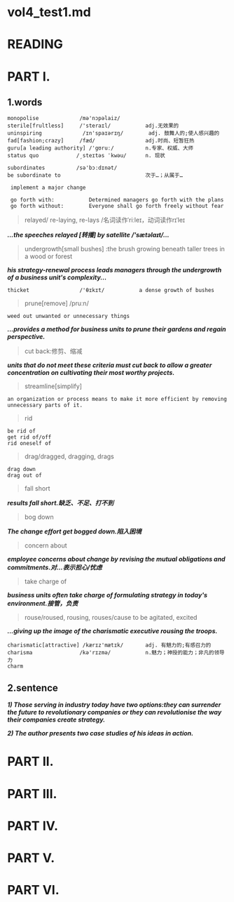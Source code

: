 # vol4_test1.md
# READING
# PART I.
## 1.words
    monopolise             /mə'nɔpəlaiz/
    sterile[frultless]     /'steraɪl/           adj.无效果的
    uninspiring             /ɪn'spaɪərɪŋ/        adj. 鼓舞人的;使人感兴趣的
    fad[fashion;crazy]     /fæd/                adj.时尚、短暂狂热
    guru[a leading authority] /'gʊruː/          n.专家、权威、大师
    status quo            /ˏsteɪtəs ˈkwəu/      n. 现状

    subordinates          /sə'bɔːdɪnət/
    be subordinate to                           次于…；从属于…

     implement a major change

     go forth with:           Determined managers go forth with the plans
     go forth without:        Everyone shall go forth freely without fear


> relayed/ re-laying, re-lays /名词读作ˈriːleɪ，动词读作rɪˈleɪ

***...the speeches relayed  [转播] by satellite /'sætəlaɪt/...***

> undergrowth[small bushes] :the brush  growing beneath taller trees in a wood or forest

***his strategy-renewal process leads managers through the undergrowth of a business unit's complexity...***

    thicket                /'θɪkɪt/           a dense growth of bushes

> prune[remove] /pruːn/           
  
    weed out unwanted or unnecessary things
  
***...provides a method for business units to prune their gardens and regain perspective.***

> cut back:修剪、缩减

***units that do not meet these criteria must cut back to allow a greater concentration on cultivating their most worthy projects.***

> streamline[simplify]

    an organization or process means to make it more efficient by removing
    unnecessary parts of it.

> rid

    be rid of
    get rid of/off
    rid oneself of

> drag/dragged, dragging, drags 

    drag down
    drag out of


> fall short

***results fall short.缺乏、不足、打不到***

> bog down

***The change effort get bogged down.陷入困境***

> concern about

***employee concerns about change by revising the mutual obligations and commitments.对…表示担心/忧虑***

> take charge of 

***business units often take charge of formulating strategy in today's environment.接管，负责***

> rouse/roused, rousing, rouses/cause to be agitated, excited 

***...giving up the image of the charismatic executive rousing the troops.***

    charismatic[attractive] /kærɪz'mætɪk/       adj. 有魅力的;有感召力的
    charisma               /kə'rɪzmə/           n.魅力；神授的能力；非凡的领导力
    charm



## 2.sentence
***1) Those serving in industry today have two options:they can surrender the future to revolutionary companies or they can revolutionise the way their companies create strategy.***

***2) The author presents two case studies of his ideas in action.***

# PART II.





# PART III.




# PART IV.


# PART V.



# PART VI.







